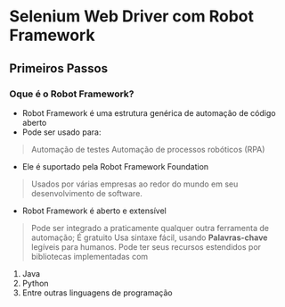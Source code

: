 # Selenium Web Driver com Robot Framework
## Primeiros Passos
### Oque é o Robot Framework?

* Robot Framework é uma estrutura genérica de automação de código aberto
* Pode ser usado para:

> Automação de testes
> Automação de processos robóticos (RPA)

* Ele é suportado pela Robot Framework Foundation

> Usados por várias empresas ao redor do mundo em seu desenvolvimento de software.

* Robot Framework é aberto e extensível
> Pode ser integrado a praticamente qualquer outra ferramenta de automação;
> É gratuito
> Usa sintaxe fácil, usando **Palavras-chave** legíveis para humanos.
> Pode ter seus recursos estendidos por bibliotecas implementadas com
1. Java
2. Python
3. Entre outras linguagens de programação
 
